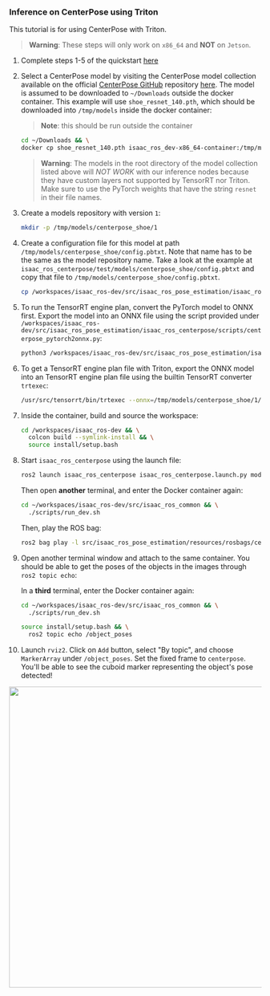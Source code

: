 ### Inference on CenterPose using Triton
This tutorial is for using CenterPose with Triton.
> **Warning**: These steps will only work on `x86_64` and **NOT** on `Jetson`.

1. Complete steps 1-5 of the quickstart [here](../README.md#quickstart)
2. Select a CenterPose model by visiting the CenterPose model collection available on the official [CenterPose GitHub](https://github.com/NVlabs/CenterPose) repository [here](https://drive.google.com/drive/folders/1QIxcfKepOR4aktOz62p3Qag0Fhm0LVa0). The model is assumed to be downloaded to `~/Downloads` outside the docker container. This example will use `shoe_resnet_140.pth`, which should be downloaded into `/tmp/models` inside the docker container:
    > **Note**: this should be run outside the container
    ```bash
    cd ~/Downloads && \
    docker cp shoe_resnet_140.pth isaac_ros_dev-x86_64-container:/tmp/models
    ```

    > **Warning**: The models in the root directory of the model collection listed above will *NOT WORK* with our inference nodes because they have custom layers not supported by TensorRT nor Triton. Make sure to use the PyTorch weights that have the string `resnet` in their file names.

3. Create a models repository with version `1`:
   ```bash
   mkdir -p /tmp/models/centerpose_shoe/1
   ```

4. Create a configuration file for this model at path `/tmp/models/centerpose_shoe/config.pbtxt`. Note that name has to be the same as the model repository name. Take a look at the example at `isaac_ros_centerpose/test/models/centerpose_shoe/config.pbtxt` and copy that file to `/tmp/models/centerpose_shoe/config.pbtxt`.
   ```bash
   cp /workspaces/isaac_ros-dev/src/isaac_ros_pose_estimation/isaac_ros_centerpose/test/models/centerpose_shoe/config.pbtxt /tmp/models/centerpose_shoe/config.pbtxt
   ```

5.  To run the TensorRT engine plan, convert the PyTorch model to ONNX first. Export the model into an ONNX file using the script provided under `/workspaces/isaac_ros-dev/src/isaac_ros_pose_estimation/isaac_ros_centerpose/scripts/centerpose_pytorch2onnx.py`:
      ```bash
      python3 /workspaces/isaac_ros-dev/src/isaac_ros_pose_estimation/isaac_ros_centerpose/scripts/centerpose_pytorch2onnx.py --input /tmp/models/shoe_resnet_140.pth --output /tmp/models/centerpose_shoe/1/model.onnx
      ```
6.  To get a TensorRT engine plan file with Triton, export the ONNX model into an TensorRT engine plan file using the builtin TensorRT converter `trtexec`:
      ```bash
      /usr/src/tensorrt/bin/trtexec --onnx=/tmp/models/centerpose_shoe/1/model.onnx --saveEngine=/tmp/models/centerpose_shoe/1/model.plan
      ```

7.  Inside the container, build and source the workspace:
    ```bash
    cd /workspaces/isaac_ros-dev && \
      colcon build --symlink-install && \
      source install/setup.bash
    ```

8.  Start `isaac_ros_centerpose` using the launch file:
    ```bash
    ros2 launch isaac_ros_centerpose isaac_ros_centerpose.launch.py model_name:=centerpose_shoe model_repository_paths:=['/tmp/models']
    ```

    Then open **another** terminal, and enter the Docker container again:
    ```bash
    cd ~/workspaces/isaac_ros-dev/src/isaac_ros_common && \
      ./scripts/run_dev.sh
    ```
     Then, play the ROS bag:
    
    ```bash
    ros2 bag play -l src/isaac_ros_pose_estimation/resources/rosbags/centerpose_rosbag/
    ```

9.  Open another terminal window and attach to the same container. You should be able to get the poses of the objects in the images through `ros2 topic echo`:
    
    In a **third** terminal, enter the Docker container again:
    ```bash
    cd ~/workspaces/isaac_ros-dev/src/isaac_ros_common && \
      ./scripts/run_dev.sh
    ```
    ```bash
    source install/setup.bash && \
      ros2 topic echo /object_poses
    ```

10. Launch `rviz2`. Click on `Add` button, select "By topic", and choose `MarkerArray` under `/object_poses`. Set the fixed frame to `centerpose`. You'll be able to see the cuboid marker representing the object's pose detected!

<div align="center"><img src="../resources/centerpose_rviz.png" width="600px"/></div>

